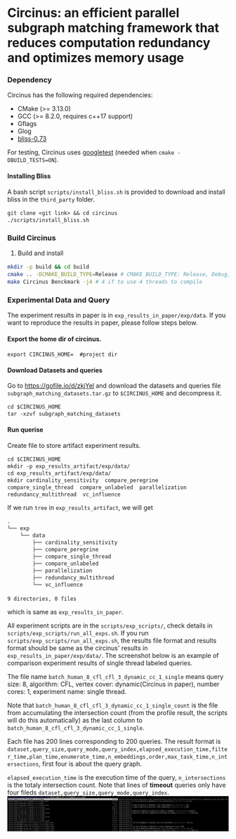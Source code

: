 Circinus: an efficient parallel subgraph matching framework that reduces computation redundancy and optimizes memory usage
=======

### Dependency

Circinus has the following required dependencies:

- CMake (>= 3.13.0)
- GCC (>= 8.2.0, requires c++17 support)
- Gflags
- Glog
- [bliss-0.73](http://www.tcs.hut.fi/Software/bliss/bliss-0.73.zip)

For testing, Circinus uses [googletest](https://github.com/google/googletest/releases/tag/release-1.8.0) (needed when `cmake -DBUILD_TESTS=ON`).

#### Installing Bliss

A bash script `scripts/install_bliss.sh` is provided to download and install bliss in the `third_party` folder.
```
git clone <git link> && cd circinus
./scripts/install_bliss.sh
```

### Build Circinus

1. Build and install
```bash
mkdir -p build && cd build
cmake .. -DCMAKE_BUILD_TYPE=Release # CMAKE_BUILD_TYPE: Release, Debug, RelWithDebInfo
make Circinus Benckmark -j4 # 4 if to use 4 threads to compile
```

### Experimental Data and Query

The experiment results in paper is in `exp_results_in_paper/exp/data`. If you want to reproduce the results in paper, please follow steps below.

#### Export the home dir of circinus.
```
export CIRCINUS_HOME=  #project dir
```

#### Download Datasets and queries

Go to https://gofile.io/d/zkjYel and download the datasets and queries file `subgraph_matching_datasets.tar.gz` to `$CIRCINUS_HOME` and decompress it.
```
cd $CIRCINUS_HOME
tar -xzvf subgraph_matching_datasets
```


#### Run querise
Create file to store artifact experiment results.
```
cd $CIRCINUS_HOME
mkdir -p exp_results_artifact/exp/data/
cd exp_results_artifact/exp/data/
mkdir cardinality_sensitivity  compare_peregrine  compare_single_thread  compare_unlabeled  parallelization  redundancy_multithread  vc_influence
```

If we run `tree` in `exp_results_artifact`, we will get 
```
.
└── exp
    └── data
        ├── cardinality_sensitivity
        ├── compare_peregrine
        ├── compare_single_thread
        ├── compare_unlabeled
        ├── parallelization
        ├── redundancy_multithread
        └── vc_influence

9 directories, 0 files
```
which is same as `exp_results_in_paper`.

All experiment scripts are in the `scripts/exp_scripts/`, check details in `scripts/exp_scripts/run_all_exps.sh`. If you run `scripts/exp_scripts/run_all_exps.sh`, the results file format and results format should be same as the circinus' results in `exp_results_in_paper/exp/data/`. The screenshot below is an example of comparison experiment results of single thread labeled queries. 

The file name `batch_human_8_cfl_cfl_3_dynamic_cc_1_single` means query size: 8, algorithm: CFL, vertex cover: dynamic(Circinus in paper), number cores: 1, experiment name: single thread. 

Note that `batch_human_8_cfl_cfl_3_dynamic_cc_1_single_count` is the file from accumulating the intersection count (from the profile result, the scripts will do this automatically) as the last column to `batch_human_8_cfl_cfl_3_dynamic_cc_1_single`.

Each file has 200 lines corresponding to 200 queries. The result format is `dataset,query_size,query_mode,query_index,elapsed_execution_time,filter_time,plan_time,enumerate_time,n_embeddings,order,max_task_time,n_intersections`, first four is about the query graph. 

`elapsed_execution_time` is the execution time of the query, `n_intersections` is the totaly intersection count. Note that lines of **timeout** queries only have four fileds `dataset,query_size,query_mode,query_index`.
![screenshot](screenshot.png)


